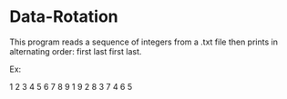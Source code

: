# Data-Rotation

This program reads a sequence of integers from a .txt file then prints in alternating order: first last first last. 

Ex:

1 2 3 4 5 6 7 8 9
1 9 2 8 3 7 4 6 5
